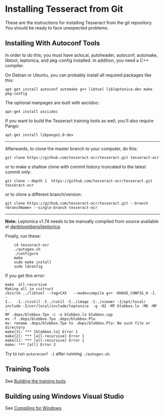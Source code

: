 # Installing Tesseract from Git
These are the instructions for installing Tesseract from the git repository. You should be ready to face unexpected problems.

## Installing With Autoconf Tools
In order to do this; you must have aclocal, autoheader, autoconf, automake, libtool, leptonica, and pkg-config installed. In addition, you need a C++ compiler.

On Debian or Ubuntu, you can probably install all required packages like this:
```
apt-get install autoconf automake g++ libtool libleptonica-dev make pkg-config
```

The optional manpages are built with asciidoc:
```
apt-get install asciidoc
```

If you want to build the Tesseract training tools as well, you'll also require Pango:
```
apt-get install libpango1.0-dev
```

---

Afterwards, to clone the master branch to your computer, do this:
```
git clone https://github.com/tesseract-ocr/tesseract.git tesseract-ocr
```

or to make a shallow clone with commit history truncated to the latest commit only:
```
git clone --depth 1  https://github.com/tesseract-ocr/tesseract.git tesseract-ocr
```

or to clone a different branch/version:
```
git clone https://github.com/tesseract-ocr/tesseract.git --branch <branchName> --single-branch tesseract-ocr
```

---
**Note:** Leptonica v1.74 needs to be manually compiled from source available at [danbloomberg/leptonica](https://github.com/DanBloomberg/leptonica).

Finally, run these:
```
    cd tesseract-ocr
    ./autogen.sh
    ./configure
    make
    sudo make install
    sudo ldconfig
```

If you get this error:
```
make  all-recursive
Making all in ccstruct
/bin/sh ../libtool --tag=CXX   --mode=compile g++ -DHAVE_CONFIG_H -I. -
I..  -I../ccutil -I../cutil -I../image -I../viewer -I/opt/local/
include -I/usr/local/include/leptonica  -g -O2 -MT blobbox.lo -MD -MP -
MF .deps/blobbox.Tpo -c -o blobbox.lo blobbox.cpp
mv -f .deps/blobbox.Tpo .deps/blobbox.Plo
mv: rename .deps/blobbox.Tpo to .deps/blobbox.Plo: No such file or
directory
make[3]: *** [blobbox.lo] Error 1
make[2]: *** [all-recursive] Error 1
make[1]: *** [all-recursive] Error 1
make: *** [all] Error 2
```

Try to run `autoreconf -i` after running `./autogen.sh`.

## Training Tools
See [Building the training tools](https://github.com/tesseract-ocr/tesseract/wiki/Training-Tesseract#building-the-training-tools).

## Building using Windows Visual Studio
See [Compiling for Windows](https://github.com/tesseract-ocr/tesseract/wiki/Compiling#windows).